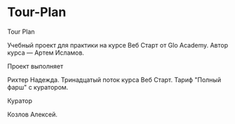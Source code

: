 # Tour-Plan
Tour Plan

Учебный проект для практики на курсе Веб Старт от Glo Academy. Автор курса — Артем Исламов.



Проект выполняет

Рихтер Надежда. Тринадцатый поток курса Веб Старт. Тариф "Полный фарш" с куратором.




Куратор

Козлов Алексей.
